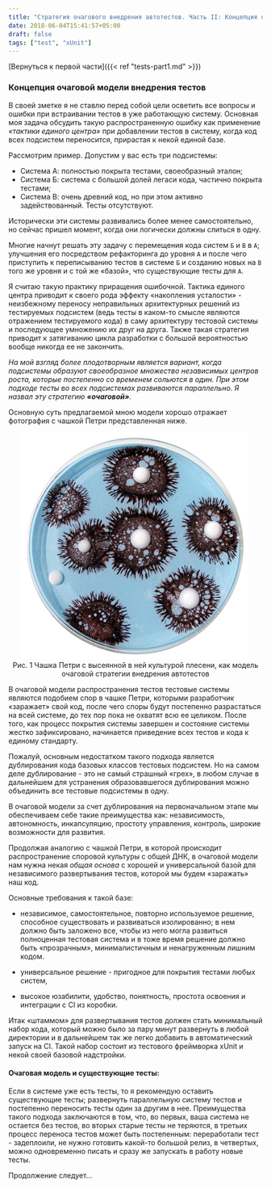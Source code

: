 ```yaml
---
title: "Стратегия очагового внедрения автотестов. Часть II: Концепция очаговой модели. Очаговая модель, как паттерн распространения тестов в системе"
date: 2018-06-04T15:41:57+05:00
draft: false
tags: ["test", "xUnit"]
---
```


[Вернуться к первой части]({{< ref "tests-part1.md" >}})

### Концепция очаговой модели внедрения тестов
 
В своей зметке я не ставлю перед собой цели осветить все вопросы и ошибки при встраивании тестов в уже работающую систему. 
Основная моя задача обсудить такую распространенную ошибку как применение *«тактики единого центра»* при добавлении тестов в систему, когда код всех подсистем переносится, прирастая к некой единой базе. 

Рассмотрим пример. Допустим у вас есть три подсистемы: 

- Система А: полностью покрыта тестами, своеобразный эталон;
- Система Б: система с большой долей легаси кода, частично покрыта тестами;
- Система В: очень древний код, но при этом активно задействованный. Тесты отсутствуют.

Исторически эти системы развивались более менее самостоятельно, но сейчас пришел момент, когда они логически должны слиться в одну.


Многие начнут решать эту задачу с перемещения кода систем `Б` и `В` в `А`; улучшения его посредством рефакторинга до уровня `А` и после чего приступить к переписыванию тестов в системе `Б` и созданию новых на `В` того же уровня и с той же «базой», что существующие тесты для `А`. 

Я считаю такую практику приращения ошибочной. 
Тактика единого центра приводит к своего рода эффекту «накопления усталости» - неизбежному переносу неправильных архитектурных решений из тестируемых подсистем (ведь тесты в каком-то смысле являются отражением тестируемого кода) в саму архитектуру тестовой системы и последующее умножению их друг на друга. 
Также такая стратегия приводит к затягиванию цикла разработки с большой вероятностью вообще никогда ее не закончить.

_На мой взгляд более плодотворным является вариант, когда подсистемы образуют своеобразное множество независимых центров роста, которые постепенно со временем сольются в один. При этом подходе тесты во всех подсистемах развиваются параллельно. Я назвал эту стратегию **«очаговой»**._ 

Основную суть предлагаемой мною модели хорошо отражает фотография с чашкой Петри представленная ниже.

<span style="display:block;text-align:center">
<img src="/static/petri.png" width="450px">
<br>Рис. 1 Чашка Петри с высеянной в ней культурой плесени, как модель очаговой стратегии внедрения автотестов
</span>


 В очаговой модели распространения тестов тестовые системы являются подобием спор в чашке Петри, которыми разработчик «заражает» свой код, после чего споры будут постепенно разрастаться на всей системе, до тех пор пока не охватят всю ее целиком.  После того, как процесс покрытия системы завершен и состояние системы жестко зафиксировано, начинается приведение всех тестов и кода к единому стандарту. 

Пожалуй, основным недостатком такого подхода является дублирования кода базовых классов тестовых подсистем. Но на самом деле дублирование - это не самый страшный «грех», в любом случае в дальнейшем для устранения образовавшегося дублирования можно объединить все тестовые подсистемы в одну. 

В очаговой модели за счет дублирования на первоначальном этапе мы обеспечиваем себе такие преимущества как: независимость, автономность, инкапсуляцию, простоту управления, контроль, широкие возможности для развития.

Продолжая аналогию c чашкой Петри, в которой происходит распространение споровой культуры с общей ДНК, в очаговой модели нам нужна некая *общая основа* с хорошей и универсальной базой для независимого развертывания тестов, которой мы будем «заражать» наш код. 

Основные требования к такой базе:

* независимое, самостоятельное, повторно используемое решение, способное существовать и развиваться изолированно; в нем должно быть заложено все, чтобы из него могла развиться полноценная тестовая система и в тоже время решение должно быть «прозрачным», минималистичным и ненагруженным лишним кодом.

* универсальное решение - пригодное для покрытия тестами любых систем, 

* высокое юзабилити, удобство, понятность, простота освоения и интеграции с CI из коробки. 

Итак «штаммом» для развертывания тестов должен стать минимальный набор кода, который можно было за пару минут развернуть в любой директории и в дальнейшем так же легко добавить в автоматический запуск на CI. 
Такой набор состоит из тестового фреймворка xUnit и некой своей базовой надстройки.

#### Очаговая модель и существующие тесты:

Если в системе уже есть тесты, то я рекомендую оставить существующие тесты; развернуть параллельную систему тестов и постепенно переносить тесты один за другим в нее. Преимущества такого подхода заключаются в том, что, во первых, ваша система не остается без тестов, во вторых старые тесты не теряются, в третьих процесс переноса тестов может быть постепенным: переработали тест - задеплоили, не нужно готовить какой-то большой релиз, в четвертых, можно одновременно писать и сразу же запускать в работу новые тесты.

Продолжение следует...